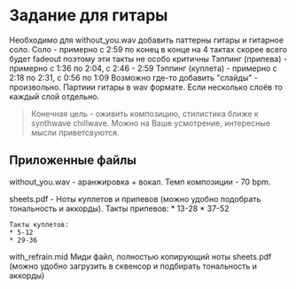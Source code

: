 # Задание для гитары

Необходимо для without_you.wav добавить паттерны гитары и гитарное соло.
Соло - примерно с 2:59 по конец в конце на 4 тактах скорее всего будет fadeout поэтому эти такты не особо критичны
Тэппинг (припева) - примерно с 1:36 по 2:04, с 2:46 - 2:59
Тэппинг (куплета) - примерно с 2:18 по 2:31, с 0:56 по 1:09
Возможно где-то добавить "слайды" - произвольно.
Партиии гитары в wav формате. Если несколько слоёв то каждый слой отдельно.


> Конечная цель - оживить композицию, стилистика ближе к synthwave chillwave.
> Можно на Ваше усмотрение, интересные мысли приветсвуются.



## Приложенные файлы
without_you.wav - аранжировка + вокал. Темп композиции - 70 bpm.

sheets.pdf - Ноты куплетов и припевов (можно удобно подобрать тональность и аккорды).
    Такты припевов:
    * 13-28
    * 37-52

    Такты куплетов:
    * 5-12
    * 29-36

with_refrain.mid Миди файл, полностью копирующий ноты sheets.pdf (можно удобно загрузить в сквенсор и подбирать тональность и аккорды)